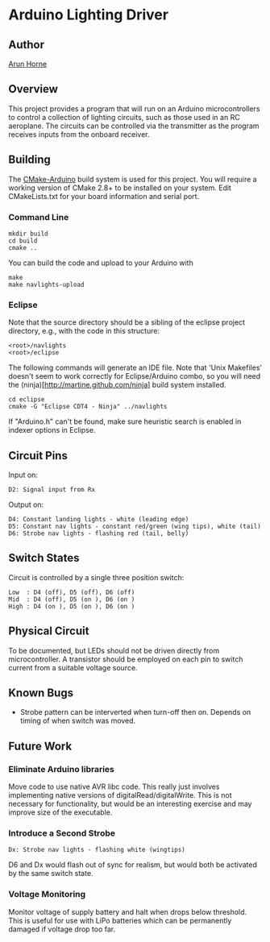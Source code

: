 Arduino Lighting Driver
=======================

Author
------
[Arun Horne](http://arunhorne.co.uk)

Overview
--------

This project provides a program that will run on an Arduino microcontrollers
to control a collection of lighting circuits, such as those used in an RC aeroplane.
The circuits can be controlled via the transmitter as the program receives inputs
from the onboard receiver.

Building
--------

The [CMake-Arduino](https://github.com/queezythegreat/arduino-cmake) build system
is used for this project. You will require a working version of CMake 2.8+ to 
be installed on your system. Edit CMakeLists.txt for your board information and
serial port.

### Command Line

    mkdir build
    cd build
    cmake ..

You can build the code and upload to your Arduino with

    make
    make navlights-upload 

### Eclipse

Note that the source directory should be a sibling of the eclipse project directory,
e.g., with the code in this structure:

    <root>/navlights
    <root>/eclipse

The following commands will generate an IDE file. Note that 'Unix Makefiles' doesn't seem
to work correctly for Eclipse/Arduino combo, so you will need the
(ninja)[http://martine.github.com/ninja] build system installed.

    cd eclipse
    cmake -G "Eclipse CDT4 - Ninja" ../navlights 

If "Arduino.h" can't be found, make sure heuristic search is enabled in indexer options in
Eclipse.

Circuit Pins
------------

Input on:

    D2: Signal input from Rx

Output on:

    D4: Constant landing lights - white (leading edge)
    D5: Constant nav lights - constant red/green (wing tips), white (tail)
    D6: Strobe nav lights - flashing red (tail, belly) 

Switch States
-------------

Circuit is controlled by a single three position switch:

    Low  : D4 (off), D5 (off), D6 (off)
    Mid  : D4 (off), D5 (on ), D6 (on )  
    High : D4 (on ), D5 (on ), D6 (on )
	
Physical Circuit
----------------

To be documented, but LEDs should not be driven directly from microcontroller.
A transistor should be employed on each pin to switch current from a suitable
voltage source.	
	
Known Bugs
----------

* Strobe pattern can be interverted when turn-off then on. Depends on timing of
when switch was moved.
	
Future Work
-----------

### Eliminate Arduino libraries

Move code to use native AVR libc code. This really just involves implementing
native versions of digitalRead/digitalWrite. This is not necessary for
functionality, but would be an interesting exercise and may improve size of
the executable.

### Introduce a Second Strobe

    Dx: Strobe nav lights - flashing white (wingtips) 

D6 and Dx would flash out of sync for realism, but would both be activated by
the same switch state.

### Voltage Monitoring

Monitor voltage of supply battery and halt when drops below threshold. This is
useful for use with LiPo batteries which can be permanently damaged if voltage
drop too far.

    
